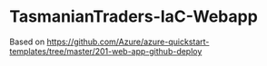 # TasmanianTraders-IaC-Webapp

Based on https://github.com/Azure/azure-quickstart-templates/tree/master/201-web-app-github-deploy